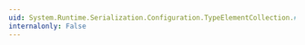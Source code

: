 ```yaml
---
uid: System.Runtime.Serialization.Configuration.TypeElementCollection.#ctor
internalonly: False
---
```

